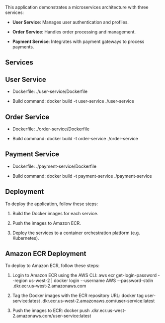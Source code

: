This application demonstrates a microservices architecture with three services:

*   **User Service**: Manages user authentication and profiles.
    
*   **Order Service**: Handles order processing and management.
    
*   **Payment Service**: Integrates with payment gateways to process payments.
    

Services
--------

User Service
------------

*   Dockerfile: ./user-service/Dockerfile
    
*   Build command: docker build -t user-service ./user-service
    

Order Service
-------------

*   Dockerfile: ./order-service/Dockerfile
    
*   Build command: docker build -t order-service ./order-service
    

Payment Service
---------------

*   Dockerfile: ./payment-service/Dockerfile
    
*   Build command: docker build -t payment-service ./payment-service
    

Deployment
----------

To deploy the application, follow these steps:

1.  Build the Docker images for each service.
    
2.  Push the images to Amazon ECR.
    
3.  Deploy the services to a container orchestration platform (e.g. Kubernetes).
    

Amazon ECR Deployment
---------------------

To deploy to Amazon ECR, follow these steps:

1.  Login to Amazon ECR using the AWS CLI: aws ecr get-login-password --region us-west-2 | docker login --username AWS --password-stdin .dkr.ecr.us-west-2.amazonaws.com
    
2.  Tag the Docker images with the ECR repository URL: docker tag user-service:latest .dkr.ecr.us-west-2.amazonaws.com/user-service:latest
    
3.  Push the images to ECR: docker push .dkr.ecr.us-west-2.amazonaws.com/user-service:latest
